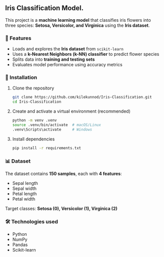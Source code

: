 ## Iris Classification Model.

This project is a **machine learning model** that classifies iris flowers into three species: **Setosa, Versicolor, and Virginica** using the **Iris dataset**.  

### 📌 Features  
- Loads and explores the **Iris dataset** from `scikit-learn`  
- Uses a **k-Nearest Neighbors (k-NN) classifier** to predict flower species  
- Splits data into **training and testing sets**  
- Evaluates model performance using accuracy metrics  

### 🔧 Installation  
1. Clone the repository  
   ```bash
   git clone https://github.com/kilekunnod/Iris-Classification.git
   cd Iris-Classification
   ```
2. Create and activate a virtual environment (recommended)  
   ```bash
   python -m venv .venv
   source .venv/bin/activate  # macOS/Linux  
   .venv\Scripts\activate     # Windows  
   ```
3. Install dependencies  
   ```bash
   pip install -r requirements.txt
   ```


### 📊 Dataset  
The dataset contains **150 samples**, each with **4 features**:  
- Sepal length  
- Sepal width  
- Petal length  
- Petal width  

Target classes: **Setosa (0), Versicolor (1), Virginica (2)**  

### 🛠️ Technologies used  
- Python
- NumPy  
- Pandas  
- Scikit-learn  
